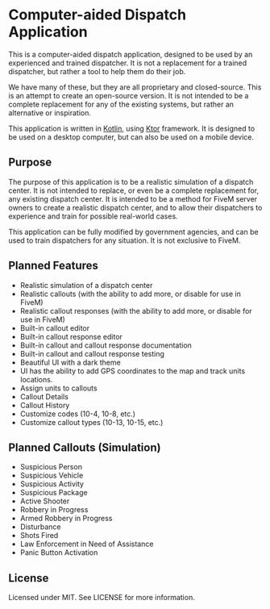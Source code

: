 # Computer-aided Dispatch Application

This is a computer-aided dispatch application, designed to be used by an experienced and trained dispatcher.
It is not a replacement for a trained dispatcher, but rather a tool to help them do their job.

We have many of these, but they are all proprietary and closed-source. This is an attempt to create an
open-source version. It is not intended to be a complete replacement for any of the existing systems, but
rather an alternative or inspiration.

This application is written in [Kotlin](https://kotlinlang.org/), using [Ktor](https://ktor.io) framework.
It is designed to be used on a desktop computer, but can also be used on a mobile device.

## Purpose

The purpose of this application is to be a realistic simulation of a dispatch center. It is not intended to
replace, or even be a complete replacement for, any existing dispatch center. It is intended to be a
method for FiveM server owners to create a realistic dispatch center, and to allow their dispatchers to
experience and train for possible real-world cases.

This application can be fully modified by government agencies, and can be used to train dispatchers for
any situation. It is not exclusive to FiveM.

## Planned Features

- Realistic simulation of a dispatch center
- Realistic callouts (with the ability to add more, or disable for use in FiveM)
- Realistic callout responses (with the ability to add more, or disable for use in FiveM)
- Built-in callout editor
- Built-in callout response editor
- Built-in callout and callout response documentation
- Built-in callout and callout response testing
- Beautiful UI with a dark theme
- UI has the ability to add GPS coordinates to the map and track units locations.
- Assign units to callouts
- Callout Details
- Callout History
- Customize codes (10-4, 10-8, etc.)
- Customize callout types (10-13, 10-15, etc.)

## Planned Callouts (Simulation)
- Suspicious Person
- Suspicious Vehicle
- Suspicious Activity
- Suspicious Package
- Active Shooter
- Robbery in Progress
- Armed Robbery in Progress
- Disturbance
- Shots Fired
- Law Enforcement in Need of Assistance
- Panic Button Activation

## License
Licensed under MIT. See LICENSE for more information.